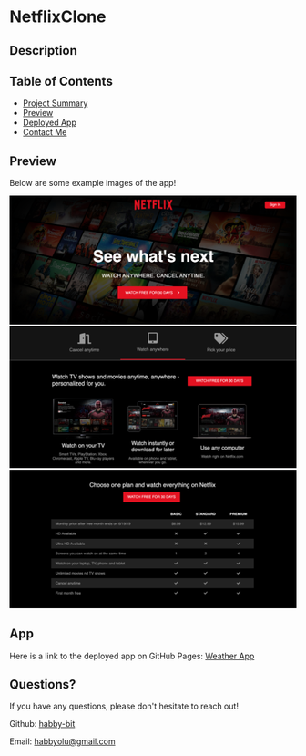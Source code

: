 # NetflixClone

## Description

## Table of Contents

-   [Project Summary](#description)
-   [Preview](#preview)
-   [Deployed App](#app)
-   [Contact Me](#questions)

## Preview

Below are some example images of the app!

![Neflix Clone Still Example #1](img/NetflixCloneSH_3.png)
![Neflix Clone Still Example #2](img/NetflixCloneSH_1.png)
![Neflix Clone Still Example #3](img/NetflixCloneSH_2.png)

## App

Here is a link to the deployed app on GitHub Pages:
[Weather App](https://habby-bit.github.io/NetflixClone/)

## Questions?

If you have any questions, please don't hesitate to reach out!

Github: [habby-bit](https://github.com/habby-bit)

Email: [habbyolu@gmail.com](habbyolu@gmail.com)
